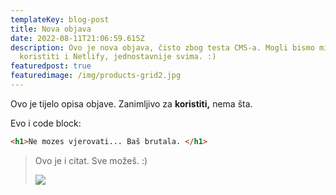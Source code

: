 ```yaml
---
templateKey: blog-post
title: Nova objava
date: 2022-08-11T21:06:59.615Z
description: Ovo je nova objava, čisto zbog testa CMS-a. Mogli bismo mi
  koristiti i Netlify, jednostavnije svima. :)
featuredpost: true
featuredimage: /img/products-grid2.jpg
---
```

Ovo je tijelo opisa objave. Zanimljivo za **koristiti,** nema šta.

Evo i code block:

```html
<h1>Ne mozes vjerovati... Baš brutala. </h1>
```

> Ovo je i citat. Sve možeš. :)
>
> ![](/img/flavor_wheel.jpg)